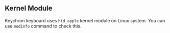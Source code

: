 ## Kernel Module

Keychron keyboard uses `hid_apple` kernel module on Linux system. You can use `modinfo` command to check this.
